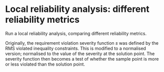 # Local reliability analysis: different reliability metrics

Run a local reliability analysis, comparing different reliability metrics.

Originally, the requirement violation severity function $s$ was defined by the RMS violated inequality constraints. This is modified to a normalised version; normalised to the value of the severity at the solution point. The severity function then becomes a test of whether the sample point is more or less violated than the solution point.
